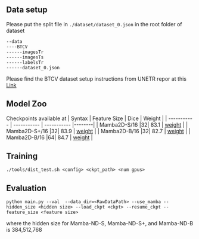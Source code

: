 ## Data setup

Please put the split file in `./dataset/dataset_0.json` in the root folder of dataset
```
--data
----BTCV
------imagesTr
------imagesTs
------labelsTr
------dataset_0.json
```

Please find the BTCV dataset setup instructions from UNETR repor at this [Link](https://github.com/Project-MONAI/tutorials/blob/main/3d_segmentation/unetr_btcv_segmentation_3d.ipynb)
## Model Zoo


Checkpoints available at
| Syntax      | Feature Size |  Dice         | Weight |
| ----------- | ----------- |  ----------- |--------| 
| Mamba2D-S/16 |32|  83.1  |   [weight](https://huggingface.co/jacklishufan/Mamba-ND/blob/main/btcv/mamband-s.pt) |
| Mamba2D-S+/16 |32|  83.9  |   [weight](https://huggingface.co/jacklishufan/Mamba-ND/blob/main/btcv/mamband-s_plus.pt) |
| Mamba2D-B/16 |32|  82.7  |   [weight](https://huggingface.co/jacklishufan/Mamba-ND/blob/main/btcv/mamband-b-32.pt) |
| Mamba2D-B/16 |64|  84.7  |   [weight](https://huggingface.co/jacklishufan/Mamba-ND/blob/main/btcv/mamband-b-64.pt) |

## Training
```
./tools/dist_test.sh <config> <ckpt_path> <num gpus>
```

## Evaluation

```
python main.py --val  --data_dir=<RawDataPath> --use_mamba --hidden_size <hidden size> --load_ckpt <ckpt> --resume_ckpt --feature_size <feature size>
```

where the hidden size for Mamba-ND-S,  Mamba-ND-S+, and  Mamba-ND-B is 384,512,768